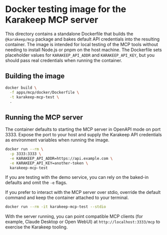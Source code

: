 # Docker testing image for the Karakeep MCP server

This directory contains a standalone Dockerfile that builds the `@karakeep/mcp`
package and bakes default API credentials into the resulting container. The
image is intended for local testing of the MCP tools without needing to install
Node.js or pnpm on the host machine. The Dockerfile sets placeholder values for
`KARAKEEP_API_ADDR` and `KARAKEEP_API_KEY`, but you should pass real credentials
when running the container.

## Building the image

```bash
docker build \
  -f apps/mcp/docker/Dockerfile \
  -t karakeep-mcp-test \
  .
```

## Running the MCP server

The container defaults to starting the MCP server in OpenAPI mode on port 3333.
Expose the port to your host and supply the Karakeep API credentials as
environment variables when running the image.

```bash
docker run --rm \
  -p 3333:3333 \
  -e KARAKEEP_API_ADDR=https://api.example.com \
  -e KARAKEEP_API_KEY=another-token \
  karakeep-mcp-test
```

If you are testing with the demo service, you can rely on the baked-in defaults
and omit the `-e` flags.

If you prefer to interact with the MCP server over stdio, override the default
command and keep the container attached to your terminal.

```bash
docker run --rm -it karakeep-mcp-test --stdio
```

With the server running, you can point compatible MCP clients (for example,
Claude Desktop or Open WebUI) at `http://localhost:3333/mcp` to exercise the
Karakeep tooling.
